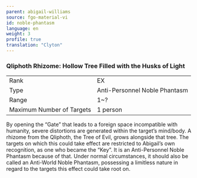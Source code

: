 ```yaml
---
parent: abigail-williams
source: fgo-material-vi
id: noble-phantasm
language: en
weight: 3
profile: true
translation: "Clyton"
---
```


### Qliphoth Rhizome: Hollow Tree Filled with the Husks of Light

<table>
  <tr><td>Rank</td><td>EX</td></tr>
  <tr><td>Type</td><td>Anti-Personnel Noble Phantasm</td></tr>
  <tr><td>Range</td><td>1~?</td></tr>
  <tr><td>Maximum Number of Targets</td><td>1 person</td></tr>
</table>

By opening the “Gate” that leads to a foreign space incompatible with humanity, severe distortions are generated within the target’s mind/body. A rhizome from the Qliphoth, the Tree of Evil, grows alongside that tree. The targets on which this could take effect are restricted to Abigail’s own recognition, as one who became the “Key”. It is an Anti-Personnel Noble Phantasm because of that. Under normal circumstances, it should also be called an Anti-World Noble Phantasm, possessing a limitless nature in regard to the targets this effect could take root on.
